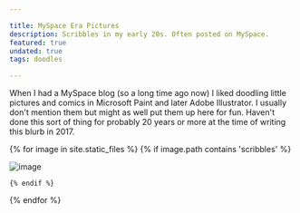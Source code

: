 ```yaml
---

title: MySpace Era Pictures
description: Scribbles in my early 20s. Often posted on MySpace.
featured: true
undated: true
tags: doodles

---
```


When I had a MySpace blog (so a long time ago now) I liked doodling little pictures and comics in Microsoft Paint and later Adobe Illustrator. I usually don't mention them but might as well put them up here for fun. Haven't done this sort of thing for probably 20 years or more at the time of writing this blurb in 2017.

{% for image in site.static_files %}
    {% if image.path contains 'scribbles' %}

<img src="{{site.baseurl}}{{image.path}}" alt="image" />

    {% endif %}
{% endfor %}
